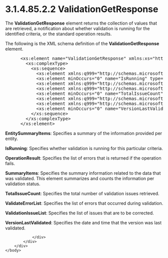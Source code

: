 <html dir="LTR" xmlns:mshelp="http://msdn.microsoft.com/mshelp" xmlns:ddue="http://ddue.schemas.microsoft.com/authoring/2003/5" xmlns:xlink="http://www.w3.org/1999/xlink" xmlns:tool="http://www.microsoft.com/tooltip">
    <head>
        <meta http-equiv="Content-Type" content="text/html; CHARSET=utf-8"></meta>
        <meta name="save" content="history"></meta>
        <title>3.1.4.85.2.2 ValidationGetResponse</title>
        <xml>
            <mshelp:toctitle title="3.1.4.85.2.2 ValidationGetResponse"></mshelp:toctitle>
            <mshelp:rltitle title="[MS-SSMDSWS-15]: ValidationGetResponse"></mshelp:rltitle>
            <mshelp:keyword index="A" term="9b7500f5-9091-41a5-9af5-f60199458f3e"></mshelp:keyword>
            <mshelp:attr name="DCSext.ContentType" value="open specification"></mshelp:attr>
            <mshelp:attr name="AssetID" value="9b7500f5-9091-41a5-9af5-f60199458f3e"></mshelp:attr>
            <mshelp:attr name="TopicType" value="kbRef"></mshelp:attr>
            <mshelp:attr name="DCSext.Title" value="[MS-SSMDSWS-15]: ValidationGetResponse" />
        </xml>
    </head>
    <body>
        <div id="header">
            <h1 class="heading">3.1.4.85.2.2 ValidationGetResponse</h1>
        </div>
        <div id="mainSection">
            <div id="mainBody">
                <div id="allHistory" class="saveHistory"></div>
                <div id="sectionSection0" class="section" name="collapseableSection">
                    

<p>The <b>ValidationGetResponse</b> element returns the
collection of values that are retrieved, a notification about whether
validation is running for the identified criteria, or the standard operation
results.</p>

<p>The following is the XML schema definition of the <b>ValidationGetResponse</b>
element.</p>

<dl>
<dd>
<div><pre> &lt;xs:element name=&quot;ValidationGetResponse&quot; xmlns:xs=&quot;http://www.w3.org/2001/XMLSchema&quot;&gt;
   &lt;xs:complexType&gt;
     &lt;xs:sequence&gt;
       &lt;xs:element xmlns:q999=&quot;http://schemas.microsoft.com/sqlserver/masterdataservices/2009/09&quot; minOccurs=&quot;0&quot; name=&quot;EntitySummaryItems&quot; nillable=&quot;true&quot; type=&quot;q999:ArrayOfEntityValidationSummary&quot; /&gt;
       &lt;xs:element minOccurs=&quot;0&quot; name=&quot;IsRunning&quot; type=&quot;xs:boolean&quot; /&gt;
       &lt;xs:element xmlns:q999=&quot;http://schemas.microsoft.com/sqlserver/masterdataservices/2009/09&quot; minOccurs=&quot;0&quot; name=&quot;OperationResult&quot; nillable=&quot;true&quot; type=&quot;q999:OperationResult&quot; /&gt;
       &lt;xs:element xmlns:q999=&quot;http://schemas.microsoft.com/sqlserver/masterdataservices/2009/09&quot; minOccurs=&quot;0&quot; name=&quot;SummaryItems&quot; nillable=&quot;true&quot; type=&quot;q999:ArrayOfValidationSummaryItem&quot; /&gt;
       &lt;xs:element minOccurs=&quot;0&quot; name=&quot;TotalIssueCount&quot; type=&quot;xs:int&quot; /&gt;
       &lt;xs:element xmlns:q999=&quot;http://schemas.microsoft.com/sqlserver/masterdataservices/2009/09&quot; minOccurs=&quot;0&quot; name=&quot;ValidateErrorList&quot; nillable=&quot;true&quot; type=&quot;q999:ArrayOfValidationError&quot; /&gt;
       &lt;xs:element xmlns:q999=&quot;http://schemas.microsoft.com/sqlserver/masterdataservices/2009/09&quot; minOccurs=&quot;0&quot; name=&quot;ValidationIssueList&quot; nillable=&quot;true&quot; type=&quot;q999:ArrayOfValidationIssue&quot; /&gt;
       &lt;xs:element minOccurs=&quot;0&quot; name=&quot;VersionLastValidated&quot; nillable=&quot;true&quot; type=&quot;xs:dateTime&quot; /&gt;
     &lt;/xs:sequence&gt;
   &lt;/xs:complexType&gt;
 &lt;/xs:element&gt;
</pre></div>
</dd></dl>

<p><b>EntitySummaryItems</b>: Specifies a summary of the
information provided per entity.</p>

<p><b>IsRunning</b>: Specifies whether validation is
running for this particular criteria.</p>

<p><b>OperationResult</b>: Specifies the list of errors
that is returned if the operation fails.</p>

<p><b>SummaryItems</b>: Specifies the summary
information related to the data that was validated. This element summarizes and
counts the information per validation status.</p>

<p><b>TotalIssueCount</b>: Specifies the total number of
validation issues retrieved.</p>

<p><b>ValidateErrorList</b>: Specifies the list of
errors that occurred during validation.</p>

<p><b>ValidationIssueList</b>: Specifies the list of
issues that are to be corrected.</p>

<p><b>VersionLastValidated</b>: Specifies the date and time
that the version was last validated.</p>


                </div>
            </div>
        </div>
    </body>
</html>